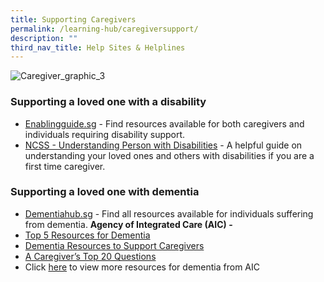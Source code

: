 ```yaml
---
title: Supporting Caregivers
permalink: /learning-hub/caregiversupport/
description: ""
third_nav_title: Help Sites & Helplines
---
```

![Caregiver_graphic_3](https://www.moh.gov.sg/images/librariesprovider5/default-album/caregiver_graphic_3.jpg?sfvrsn=bcdc039c_0)

### Supporting a loved one with a disability
*  [Enablingguide.sg](https://www.enablingguide.sg/my-guide)  - 
Find resources available for both caregivers and individuals requiring disability support.
* [NCSS - Understanding Person with Disabilities](https://www.ncss.gov.sg/docs/default-source/ncss-publications-doc/pdfdocument/understanding-persons-with-disabilities-removing-barriers-pdf.pdf) - A helpful guide on understanding your loved ones and others with disabilities if you are a first time caregiver.

### Supporting a loved one with dementia
* [Dementiahub.sg](https://www.dementiahub.sg/) - Find all resources available for individuals suffering from dementia.
**Agency of Integrated Care (AIC) -**
* [Top 5 Resources for Dementia](https://www.aic.sg/resources/Documents/Brochures/Mental%20Health/Top%205%20Resources_Dementia.pdf)
* [Dementia Resources to Support Caregivers](https://www.aic.sg/resources/Documents/Brochures/Mental%20Health/Consolidated%20Dementia%20Resources.pdf)
* [A Caregiver’s Top 20 Questions](https://www.aic.sg/resources/Documents/Brochures/Mental%20Health/Caregivers%27%20Top%2020%20Qns.pdf)
* Click [here](https://www.aic.sg/body-mind/dementia-brochures) to view more resources for dementia from AIC